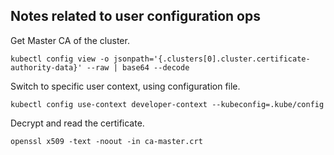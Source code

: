 ## Notes related to user configuration ops
Get Master CA of the cluster.
~~~
kubectl config view -o jsonpath='{.clusters[0].cluster.certificate-authority-data}' --raw | base64 --decode
~~~

Switch to specific user context, using configuration file.
~~~
kubectl config use-context developer-context --kubeconfig=.kube/config
~~~

Decrypt and read the certificate.
~~~
openssl x509 -text -noout -in ca-master.crt
~~~
